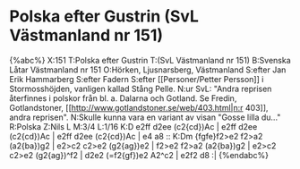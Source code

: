 # Polska efter Gustrin (SvL Västmanland nr 151)

{%abc%}
X:151
T:Polska efter Gustrin
T:(SvL Västmanland nr 151)
B:Svenska Låtar Västmanland nr 151
O:Hörken, Ljusnarsberg, Västmanland
S:efter Jan Erik Hammarberg
S:efter Fadern
S:efter [[Personer/Petter Persson]] i Stormosshöjden, vanligen kallad Stång Pelle.
N:ur SvL: "Andra reprisen återfinnes i polskor från bl. a. Dalarna och Gotland. Se Fredin, Gotlandstoner, [[http://www.gotlandstoner.se/web/403.html|n:r 403]], andra reprisen".
N:Skulle kunna vara en variant av visan "Gosse lilla du..."
R:Polska
Z:Nils L
M:3/4
L:1/16
K:D
e2ff d2ee (c2{cd})Ac | e2ff d2ee (c2{cd})Ac | e2ff d2ee (c2{cd})Ac | e4 a8 ::
K:Dm
{fgfe}f2>e2 f2>a2 (a2{ba})g2 | e2>c2 c2>e2 (g2{ag})e2 | f2>e2 f2>a2 (a2{ba})g2 | e2>c2 c2>e2 (g2{ag})^f2 |
d2e2 (=f2{gf})e2 A2^c2 | e2f2 d8 :|
{%endabc%}
